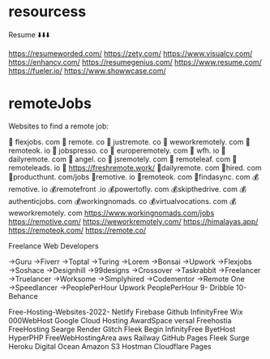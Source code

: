 # resourcess

Resume ⬇️⬇️⬇️

https://resumeworded.com/
https://zety.com/
https://www.visualcv.com/
https://enhancv.com/
https://resumegenius.com/
https://www.resume.com/
https://fueler.io/
https://www.showwcase.com/



# remoteJobs

 Websites to find a remote job:

📌 flexjobs. com 
📌 remote. co 
📌 justremote. co 
📌 weworkremotely. com 
📌 remoteok. io 
📌 jobspresso. co 
📌 europeremotely. com 
📌 wfh. io 
📌 dailyremote. com 
📌 angel. co 
📌 jsremotely. com 
📌 remoteleaf. com 
📌 remoteleads. io
📌 https://freshremote.work/
📌dailyremote. com
📌hired. com
📌producthunt. com/jobs
📌remotive. io
📌remoteok. com
📌findasync. com
💰remotive. io
💰remotefront .io
💰powertofly. com
💰skipthedrive. com
💰authenticjobs. com
💰workingnomads. co
💰virtualvocations. com
💰weworkremotely. com
https://www.workingnomads.com/jobs
https://remotive.com/
https://weworkremotely.com/
https://himalayas.app/
https://remoteok.com/
https://remote.co/

Freelance Web Developers

→Guru
→Fiverr
→Toptal
→Turing
→Lorem
→Bonsai
→Upwork
→Flexjobs
→Soshace
→Designhill
→99designs
→Crossover
→Taskrabbit
→Freelancer
→Truelancer
→Worksome
→Simplyhired
→Codementor
→Remote One
→Speedlancer
→PeoplePerHour
Upwork
 PeoplePerHour
9- Dribble
10-Behance

Free-Hosting-Websites-2022-
Netlify
Firebase
Github
InfinityFree
Wix
000WebHost
Google Cloud Hosting
AwardSpace
versal
Freehostia
FreeHosting
Searge
Render
Glitch
Fleek
Begin
InfinityFree
ByetHost
HyperPHP
FreeWebHostingArea
aws
Railway
GitHub Pages
Fleek
Surge
Heroku
Digital Ocean
Amazon S3
Hostman
Cloudflare Pages
